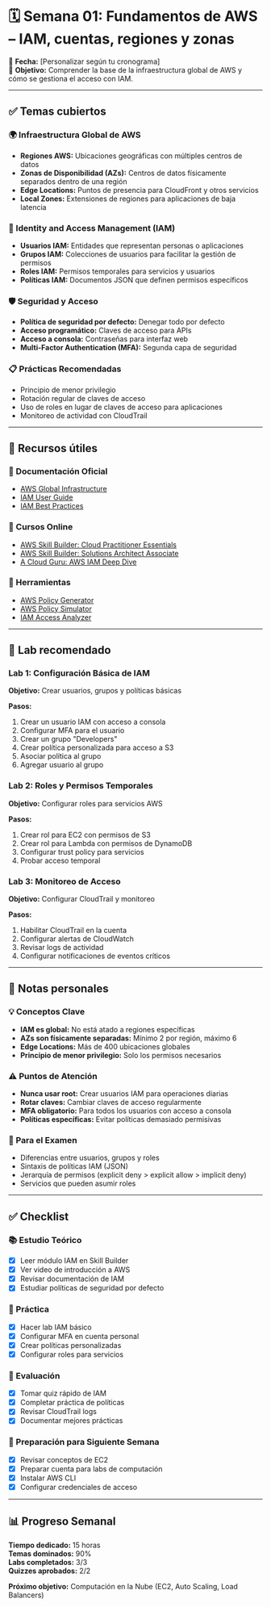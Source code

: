 # 🗓 Semana 01: Fundamentos de AWS – IAM, cuentas, regiones y zonas

📅 **Fecha:** [Personalizar según tu cronograma]  
🎯 **Objetivo:** Comprender la base de la infraestructura global de AWS y cómo se gestiona el acceso con IAM.

---

## ✅ Temas cubiertos

### 🌍 Infraestructura Global de AWS
- **Regiones AWS:** Ubicaciones geográficas con múltiples centros de datos
- **Zonas de Disponibilidad (AZs):** Centros de datos físicamente separados dentro de una región
- **Edge Locations:** Puntos de presencia para CloudFront y otros servicios
- **Local Zones:** Extensiones de regiones para aplicaciones de baja latencia

### 🔐 Identity and Access Management (IAM)
- **Usuarios IAM:** Entidades que representan personas o aplicaciones
- **Grupos IAM:** Colecciones de usuarios para facilitar la gestión de permisos
- **Roles IAM:** Permisos temporales para servicios y usuarios
- **Políticas IAM:** Documentos JSON que definen permisos específicos

### 🛡️ Seguridad y Acceso
- **Política de seguridad por defecto:** Denegar todo por defecto
- **Acceso programático:** Claves de acceso para APIs
- **Acceso a consola:** Contraseñas para interfaz web
- **Multi-Factor Authentication (MFA):** Segunda capa de seguridad

### 📋 Prácticas Recomendadas
- Principio de menor privilegio
- Rotación regular de claves de acceso
- Uso de roles en lugar de claves de acceso para aplicaciones
- Monitoreo de actividad con CloudTrail

---

## 🔗 Recursos útiles

### 📖 Documentación Oficial
- [AWS Global Infrastructure](https://aws.amazon.com/about-aws/global-infrastructure/)
- [IAM User Guide](https://docs.aws.amazon.com/IAM/latest/UserGuide/introduction.html)
- [IAM Best Practices](https://docs.aws.amazon.com/IAM/latest/UserGuide/best-practices.html)

### 🎥 Cursos Online
- [AWS Skill Builder: Cloud Practitioner Essentials](https://explore.skillbuilder.aws/learn/course/external/view/elearning/132/aws-cloud-practitioner-essentials)
- [AWS Skill Builder: Solutions Architect Associate](https://explore.skillbuilder.aws/learn/course/external/view/elearning/134/aws-certified-solutions-architect-associate)
- [A Cloud Guru: AWS IAM Deep Dive](https://acloudguru.com/course/aws-iam-deep-dive)

### 📝 Herramientas
- [AWS Policy Generator](https://awspolicygen.s3.amazonaws.com/policygen.html)
- [AWS Policy Simulator](https://policysim.aws.amazon.com/)
- [IAM Access Analyzer](https://docs.aws.amazon.com/IAM/latest/UserGuide/access-analyzer.html)

---

## 🧪 Lab recomendado

### Lab 1: Configuración Básica de IAM
**Objetivo:** Crear usuarios, grupos y políticas básicas

**Pasos:**
1. Crear un usuario IAM con acceso a consola
2. Configurar MFA para el usuario
3. Crear un grupo "Developers"
4. Crear política personalizada para acceso a S3
5. Asociar política al grupo
6. Agregar usuario al grupo

### Lab 2: Roles y Permisos Temporales
**Objetivo:** Configurar roles para servicios AWS

**Pasos:**
1. Crear rol para EC2 con permisos de S3
2. Crear rol para Lambda con permisos de DynamoDB
3. Configurar trust policy para servicios
4. Probar acceso temporal

### Lab 3: Monitoreo de Acceso
**Objetivo:** Configurar CloudTrail y monitoreo

**Pasos:**
1. Habilitar CloudTrail en la cuenta
2. Configurar alertas de CloudWatch
3. Revisar logs de actividad
4. Configurar notificaciones de eventos críticos

---

## 📝 Notas personales

### 💡 Conceptos Clave
- **IAM es global:** No está atado a regiones específicas
- **AZs son físicamente separadas:** Mínimo 2 por región, máximo 6
- **Edge Locations:** Más de 400 ubicaciones globales
- **Principio de menor privilegio:** Solo los permisos necesarios

### ⚠️ Puntos de Atención
- **Nunca usar root:** Crear usuarios IAM para operaciones diarias
- **Rotar claves:** Cambiar claves de acceso regularmente
- **MFA obligatorio:** Para todos los usuarios con acceso a consola
- **Políticas específicas:** Evitar políticas demasiado permisivas

### 🎯 Para el Examen
- Diferencias entre usuarios, grupos y roles
- Sintaxis de políticas IAM (JSON)
- Jerarquía de permisos (explicit deny > explicit allow > implicit deny)
- Servicios que pueden asumir roles

---

## ✅ Checklist

### 📚 Estudio Teórico
- [x] Leer módulo IAM en Skill Builder
- [x] Ver video de introducción a AWS
- [x] Revisar documentación de IAM
- [x] Estudiar políticas de seguridad por defecto

### 🧪 Práctica
- [x] Hacer lab IAM básico
- [x] Configurar MFA en cuenta personal
- [x] Crear políticas personalizadas
- [x] Configurar roles para servicios

### 📝 Evaluación
- [x] Tomar quiz rápido de IAM
- [x] Completar práctica de políticas
- [x] Revisar CloudTrail logs
- [x] Documentar mejores prácticas

### 🎯 Preparación para Siguiente Semana
- [x] Revisar conceptos de EC2
- [x] Preparar cuenta para labs de computación
- [x] Instalar AWS CLI
- [x] Configurar credenciales de acceso

---

## 📊 Progreso Semanal

**Tiempo dedicado:** 15 horas  
**Temas dominados:** 90%  
**Labs completados:** 3/3  
**Quizzes aprobados:** 2/2  

**Próximo objetivo:** Computación en la Nube (EC2, Auto Scaling, Load Balancers)
